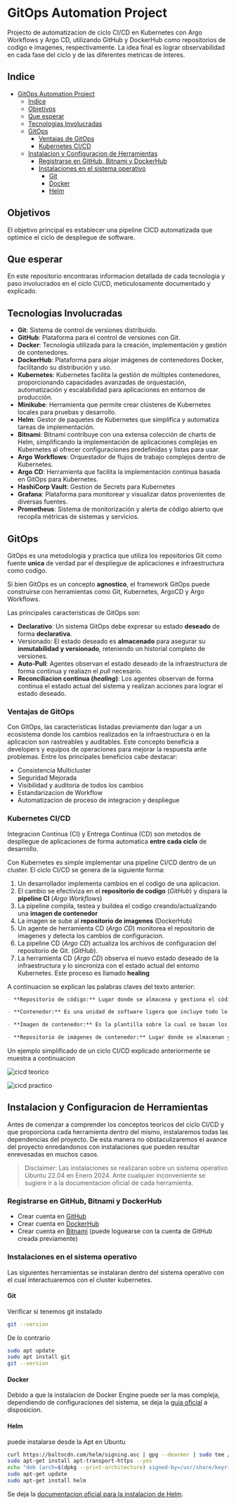 # GitOps Automation Project

Projecto de automatizacion de ciclo CI/CD en Kubernetes con Argo Workflows y Argo CD, utilizando GitHub y DockerHub como repositorios de codigo e imagenes, respectivamente. La idea final es lograr observabilidad en cada fase del ciclo y de las diferentes metricas de interes.

## Indice

- [GitOps Automation Project](#gitops-automation-project)
  - [Indice](#indice)
  - [Objetivos](#objetivos)
  - [Que esperar](#que-esperar)
  - [Tecnologias Involucradas](#tecnologias-involucradas)
  - [GitOps](#gitops)
    - [Ventajas de GitOps](#ventajas-de-gitops)
    - [Kubernetes CI/CD](#kubernetes-cicd)
  - [Instalacion y Configuracion de Herramientas](#instalacion-y-configuracion-de-herramientas)
    - [Registrarse en GitHub, Bitnami y DockerHub](#registrarse-en-github-bitnami-y-dockerhub)
    - [Instalaciones en el sistema operativo](#instalaciones-en-el-sistema-operativo)
      - [Git](#git)
      - [Docker](#docker)
      - [Helm](#helm)

## Objetivos

El objetivo principal es establecer una pipeline CICD automatizada que optimice el ciclo de despliegue de software.

## Que esperar

En este repositorio encontraras informacion detallada de cada tecnologia y paso involucrados en el ciclo CI/CD, meticulosamente documentado y explicado.

## Tecnologias Involucradas

- **Git**: Sistema de control de versiones distribuido.
- **GitHub**: Plataforma para el control de versiones con Git.
- **Docker**: Tecnología utilizada para la creación, implementación y gestión de contenedores.
- **DockerHub**: Plataforma para alojar imágenes de contenedores Docker, facilitando su distribución y uso.
- **Kubernetes**: Kubernetes facilita la gestión de múltiples contenedores, proporcionando capacidades avanzadas de orquestación, automatización y escalabilidad para aplicaciones en entornos de producción.
- **Minikube**: Herramienta que permite crear clústeres de Kubernetes locales para pruebas y desarrollo.
- **Helm**: Gestor de paquetes de Kubernetes que simplifica y automatiza tareas de implementación.
- **Bitnami**: Bitnami contribuye con una extensa colección de charts de Helm, simplificando la implementación de aplicaciones complejas en Kubernetes al ofrecer configuraciones predefinidas y listas para usar.
- **Argo** **Workflows**: Orquestador de flujos de trabajo complejos dentro de Kubernetes.
- **Argo** **CD**: Herramienta que facilita la implementación continua basada en GitOps para Kubernetes.
- **HashiCorp Vault**: Gestion de Secrets para Kubernetes
- **Grafana**: Plataforma para monitorear y visualizar datos provenientes de diversas fuentes.
- **Prometheus**: Sistema de monitorización y alerta de código abierto que recopila métricas de sistemas y servicios.

## GitOps

GitOps es una metodologia y practica que utiliza los repositorios Git como fuente **unica** de verdad par el despliegue de aplicaciones e infraestructura como codigo.

Si bien GitOps es un concepto **agnostico**, el framework GitOps puede construirse con herramientas como Git, Kubernetes, ArgoCD y Argo Workflows.

Las principales caracteristicas de GitOps son:

- **Declarativo**: Un sistema GitOps debe expresar su estado **deseado** de forma **declarativa**.
- Versionado: El estado deseado es **almacenado** para asegurar su **inmutabilidad y versionado**, reteniendo un historial completo de versiones.
- **Auto-Pull**: Agentes observan el estado deseado de la infraestructura de forma continua y realiazn el *pull* necesario.
- **Reconciliacion continua (*healing*)**: Los agentes observan de forma continua el estado actual del sistema y realizan acciones para lograr el estado deseado.

### Ventajas de GitOps

Con GitOps, las caracteristicas listadas previamente dan lugar a un ecosistema donde los cambios realizados en la infraestructura o en la aplicacion son rastreables y auditables. Este concepto beneficia a developers y equipos de operaciones para mejorar la respuesta ante problemas. Entre los principales beneficios cabe destacar:

- Consistencia Multicluster
- Seguridad Mejorada
- Visibilidad y auditoria de todos los cambios
- Estandarizacion de Workflow
- Automatizacion de proceso de integracion y despliegue

### Kubernetes CI/CD

Integracion Continua (CI) y Entrega Continua (CD) son metodos de despliegue de aplicaciones de forma automatica **entre cada ciclo** de desarrollo.

Con Kubernetes es simple implementar una pipeline CI/CD dentro de un cluster. El ciclo CI/CD se genera de la siguiente forma:

1. Un desarrollador implementa cambios en el codigo de una aplicacion.
2. El cambio se efectiviza en el **repositorio de codigo** (*GitHub*) y dispara la **pipeline CI** (*Argo Workflows*)
3. La pipeline compila, testea y buildea el codigo creando/actualizando una **imagen de contenedor**
4. La imagen se sube al **repositorio de imagenes** (DockerHub)
5. Un agente de herramienta CD (*Argo CD*) monitorea el repositorio de imagenes y detecta los cambios de configuracion.
6. La pipeline CD (*Argo CD*) actualiza los archivos de configuracion del repositorio de Git. (*GitHub*).
7. La herramienta CD (*Argo CD*) observa el nuevo estado deseado de la infraestructura y lo sincroniza con el estado actual del entorno Kubernetes. Este proceso es llamado **healing**

A continuacion se explican las palabras claves del texto anterior:

```md
- **Repositorio de código:** Lugar donde se almacena y gestiona el código fuente de un software. GitHub permite colaborar, versionar y controlar el código de los proyectos.

- **Contenedor:** Es una unidad de software ligera que incluye todo lo necesario para ejecutar una aplicación, como bibliotecas, código, tiempo de ejecución y dependencias. Los contenedores son independientes de la infraestructura y pueden ejecutarse de manera consistente diferentes entornos.

- **Imagen de contenedor:** Es la plantilla sobre la cual se basan los contenedores para ejecutar instancias específicas de una aplicación.

- **Repositorio de imágenes de contenedor:** Lugar donde se almacenan y organizan las imágenes de contenedor, por ejemploDockerHub. Estos repositorios permiten subir, descargar y gestionar imágenes de contenedor, lo que facilita la distribución y la implementación de aplicaciones en entornos basados en contenedores, por ejemplo un cluster Kubernetes.
```

Un ejemplo simplificado de un ciclo CI/CD explicado anteriormente se muestra a continuacion 

![cicd teorico](img/githubteorico.png)

![cicd practico](img/githubpractico.png)

## Instalacion y Configuracion de Herramientas

Antes de comenzar a comprender los conceptos teoricos del ciclo CI/CD y que proporciona cada herramienta dentro del mismo, instalaremos todas las dependencias del proyecto. De esta manera no obstaculizaremos el avance del proyecto enredandonos con instalaciones que pueden resultar enrevesadas en muchos casos.

> Disclaimer: Las instalaciones se realizaran sobre un sistema operativo Ubuntu 22.04 en Enero 2024. Ante cualquier inconveniente se sugiere ir a la documentacion oficial de cada herramienta.

### Registrarse en GitHub, Bitnami y DockerHub

- Crear cuenta en [GitHub](https://github.com/)
- Crear cuenta en [DockerHub](https://hub.docker.com/)
- Crear cuenta en [Bitnami](https://bitnami.com/) (puede loguearse con la cuenta de GitHub creada previamente)

### Instalaciones en el sistema operativo

Las siguientes herramientas se instalaran dentro del sistema operativo con el cual interactuaremos con el cluster kubernetes.

#### Git

Verificar si tenemos git instalado 

```sh
git --version
```

De lo contrario 

```sh
sudo apt update
sudo apt install git
git --version
```

#### Docker

Debido a que la instalacion de Docker Engine puede ser la mas compleja, dependiendo de configuraciones del sistema, se deja la [guia oficial](https://docs.docker.com/engine/install/ubuntu/) a disposicion.

#### Helm

puede instalarse desde la Apt en Ubuntu

```sh
curl https://baltocdn.com/helm/signing.asc | gpg --dearmor | sudo tee /usr/share/keyrings/helm.gpg > /dev/null
sudo apt-get install apt-transport-https --yes
echo "deb [arch=$(dpkg --print-architecture) signed-by=/usr/share/keyrings/helm.gpg] https://baltocdn.com/helm/stable/debian/ all main" | sudo tee /etc/apt/sources.list.d/helm-stable-debian.list
sudo apt-get update
sudo apt-get install helm
```

Se deja la [documentacion oficial para la instalacion de Helm](https://helm.sh/docs/intro/install/).


